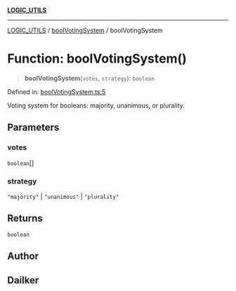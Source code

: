 [**LOGIC_UTILS**](../../README.md)

***

[LOGIC_UTILS](../../README.md) / [boolVotingSystem](../README.md) / boolVotingSystem

# Function: boolVotingSystem()

> **boolVotingSystem**(`votes`, `strategy`): `boolean`

Defined in: [boolVotingSystem.ts:5](https://github.com/dailker/everyutil/blob/db1e809d4c097dd2ba5f952e07c115f09a518c6c/src/logic/boolVotingSystem.ts#L5)

Voting system for booleans: majority, unanimous, or plurality.

## Parameters

### votes

`boolean`[]

### strategy

`"majority"` | `"unanimous"` | `"plurality"`

## Returns

`boolean`

## Author

## Dailker
